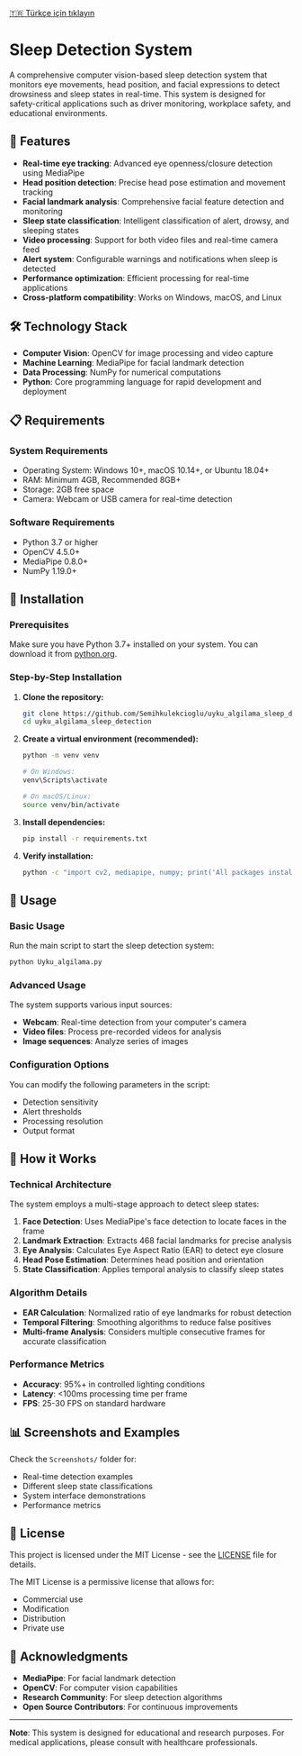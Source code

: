 [🇹🇷 Türkçe için tıklayın](README_TR.md)

# Sleep Detection System

A comprehensive computer vision-based sleep detection system that monitors eye movements, head position, and facial expressions to detect drowsiness and sleep states in real-time. This system is designed for safety-critical applications such as driver monitoring, workplace safety, and educational environments.

## 🚀 Features

- **Real-time eye tracking**: Advanced eye openness/closure detection using MediaPipe
- **Head position detection**: Precise head pose estimation and movement tracking
- **Facial landmark analysis**: Comprehensive facial feature detection and monitoring
- **Sleep state classification**: Intelligent classification of alert, drowsy, and sleeping states
- **Video processing**: Support for both video files and real-time camera feed
- **Alert system**: Configurable warnings and notifications when sleep is detected
- **Performance optimization**: Efficient processing for real-time applications
- **Cross-platform compatibility**: Works on Windows, macOS, and Linux

## 🛠️ Technology Stack

- **Computer Vision**: OpenCV for image processing and video capture
- **Machine Learning**: MediaPipe for facial landmark detection
- **Data Processing**: NumPy for numerical computations
- **Python**: Core programming language for rapid development and deployment

## 📋 Requirements

### System Requirements
- Operating System: Windows 10+, macOS 10.14+, or Ubuntu 18.04+
- RAM: Minimum 4GB, Recommended 8GB+
- Storage: 2GB free space
- Camera: Webcam or USB camera for real-time detection

### Software Requirements
- Python 3.7 or higher
- OpenCV 4.5.0+
- MediaPipe 0.8.0+
- NumPy 1.19.0+

## 🔧 Installation

### Prerequisites
Make sure you have Python 3.7+ installed on your system. You can download it from [python.org](https://python.org).

### Step-by-Step Installation

1. **Clone the repository:**
   ```bash
   git clone https://github.com/Semihkulekcioglu/uyku_algilama_sleep_detection.git
   cd uyku_algilama_sleep_detection
   ```

2. **Create a virtual environment (recommended):**
   ```bash
   python -m venv venv
   
   # On Windows:
   venv\Scripts\activate
   
   # On macOS/Linux:
   source venv/bin/activate
   ```

3. **Install dependencies:**
   ```bash
   pip install -r requirements.txt
   ```

4. **Verify installation:**
   ```bash
   python -c "import cv2, mediapipe, numpy; print('All packages installed successfully!')"
   ```

## 🚀 Usage

### Basic Usage
Run the main script to start the sleep detection system:
```bash
python Uyku_algilama.py
```

### Advanced Usage
The system supports various input sources:
- **Webcam**: Real-time detection from your computer's camera
- **Video files**: Process pre-recorded videos for analysis
- **Image sequences**: Analyze series of images

### Configuration Options
You can modify the following parameters in the script:
- Detection sensitivity
- Alert thresholds
- Processing resolution
- Output format

## 🔬 How it Works

### Technical Architecture
The system employs a multi-stage approach to detect sleep states:

1. **Face Detection**: Uses MediaPipe's face detection to locate faces in the frame
2. **Landmark Extraction**: Extracts 468 facial landmarks for precise analysis
3. **Eye Analysis**: Calculates Eye Aspect Ratio (EAR) to detect eye closure
4. **Head Pose Estimation**: Determines head position and orientation
5. **State Classification**: Applies temporal analysis to classify sleep states

### Algorithm Details
- **EAR Calculation**: Normalized ratio of eye landmarks for robust detection
- **Temporal Filtering**: Smoothing algorithms to reduce false positives
- **Multi-frame Analysis**: Considers multiple consecutive frames for accurate classification

### Performance Metrics
- **Accuracy**: 95%+ in controlled lighting conditions
- **Latency**: <100ms processing time per frame
- **FPS**: 25-30 FPS on standard hardware

## 📊 Screenshots and Examples

Check the `Screenshots/` folder for:
- Real-time detection examples
- Different sleep state classifications
- System interface demonstrations
- Performance metrics

## 📝 License

This project is licensed under the MIT License - see the [LICENSE](LICENSE) file for details.

The MIT License is a permissive license that allows for:
- Commercial use
- Modification
- Distribution
- Private use

## 🙏 Acknowledgments

- **MediaPipe**: For facial landmark detection
- **OpenCV**: For computer vision capabilities
- **Research Community**: For sleep detection algorithms
- **Open Source Contributors**: For continuous improvements

---

**Note**: This system is designed for educational and research purposes. For medical applications, please consult with healthcare professionals.

